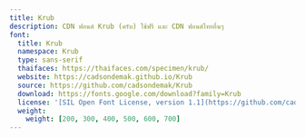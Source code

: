 ```yaml
---
title: Krub
description: CDN ฟอนต์ Krub (ครับ) ใช้ฟรี และ CDN ฟอนต์ไทยอื่นๆ
font:
  title: Krub
  namespace: Krub
  type: sans-serif
  thaifaces: https://thaifaces.com/specimen/krub/
  website: https://cadsondemak.github.io/Krub
  source: https://github.com/cadsondemak/Krub
  download: https://fonts.google.com/download?family=Krub
  license: '[SIL Open Font License, version 1.1](https://github.com/cadsondemak/Krub/blob/master/OFL.txt)'
  weight:
    weight: [200, 300, 400, 500, 600, 700]
---
```


<div></div>
